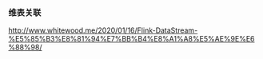 ### 维表关联
http://www.whitewood.me/2020/01/16/Flink-DataStream-%E5%85%B3%E8%81%94%E7%BB%B4%E8%A1%A8%E5%AE%9E%E6%88%98/
